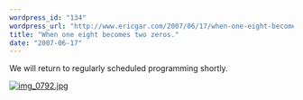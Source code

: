 ```yaml
---
wordpress_id: "134"
wordpress_url: "http://www.ericgar.com/2007/06/17/when-one-eight-becomes-two-zeros/"
title: "When one eight becomes two zeros."
date: "2007-06-17"
---
```

We will return to regularly scheduled programming shortly.

<a href='http://www.ericgar.com/uploads/2007/06/img_0792.jpg' title='img_0792.jpg'><img src='http://www.ericgar.com/uploads/2007/06/img_0792.jpg' alt='img_0792.jpg' /></a>
